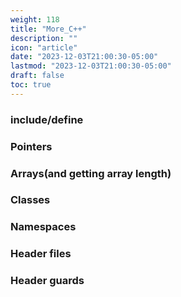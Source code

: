 ```yaml
---
weight: 118
title: "More_C++"
description: ""
icon: "article"
date: "2023-12-03T21:00:30-05:00"
lastmod: "2023-12-03T21:00:30-05:00"
draft: false
toc: true
---
```


### include/define
### Pointers
### Arrays(and getting array length)
### Classes
### Namespaces
### Header files
### Header guards
